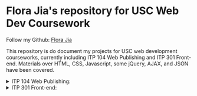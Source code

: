 # Flora Jia's repository for USC Web Dev Coursework

Follow my Github: [Flora Jia](https://github.com/Flora-jia-jfr)

This repository is do document my projects for USC web development courseworks, currently including ITP 104 Web Publishing and ITP 301 Front-end. Materials over HTML, CSS, Javascript, some jQuery, AJAX, and JSON have been covered.

<details>
<summary>ITP 104 Web Publishing:</summary>
  
[Assignments and Labs](https://github.com/Flora-jia-jfr/USC-ITP-coursework/tree/master/ITP104/Assignments_and_labs)
  
[Lectures](https://github.com/Flora-jia-jfr/USC-ITP-coursework/tree/master/ITP104/Lectures)
  
[Midterm Exam](https://github.com/Flora-jia-jfr/USC-ITP-coursework/tree/master/ITP104/Midterm%20Exam)
  
[Syllabus](https://github.com/Flora-jia-jfr/USC-ITP-coursework/blob/master/ITP104/syllabus.pdf)
  
[My Final Project](https://github.com/Flora-jia-jfr/USC-ITP-coursework/tree/master/ITP104/Assignments_and_labs/final_project)
  
</details>

<details>
<summary>ITP 301 Front-end:</summary>
  
[Assignments and Labs](https://github.com/Flora-jia-jfr/USC-ITP-coursework/tree/master/ITP301/Labs_and_Assignments)

[Lectures] (https://github.com/Flora-jia-jfr/USC-ITP-coursework/tree/master/ITP301/Lectures)

[Syllabus](https://github.com/Flora-jia-jfr/USC-ITP-coursework/blob/master/ITP301/syllabus.pdf)

[My Final Project](https://github.com/Flora-jia-jfr/USC-ITP-coursework/tree/master/ITP301/Labs_and_Assignments/Final_Project)
  
 </details>
